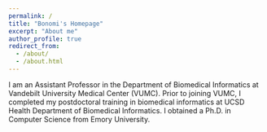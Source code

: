 ```yaml
---
permalink: /
title: "Bonomi's Homepage"
excerpt: "About me"
author_profile: true
redirect_from: 
  - /about/
  - /about.html
---
```


I am an Assistant Professor in the Department of Biomedical Informatics at Vandebilt University Medical Center (VUMC). Prior to joining VUMC, I completed my postdoctoral training in biomedical informatics at UCSD Health Department of Biomedical Informatics. I obtained a Ph.D. in Computer Science from Emory University. 
